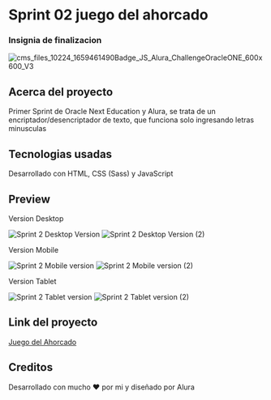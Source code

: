<h1>Sprint 02 juego del ahorcado</h1>




<h3>Insignia de finalizacion</h3>

![cms_files_10224_1659461490Badge_JS_Alura_ChallengeOracleONE_600x600_V3](https://user-images.githubusercontent.com/97800474/192351921-d8afc324-39a5-42fe-bb2e-7f75eacb8a6c.png)


<h2>Acerca del proyecto</h3>

<p>Primer Sprint de Oracle Next Education y Alura, se trata de un encriptador/desencriptador de texto, que funciona solo ingresando letras minusculas<p>

 <h2>Tecnologias usadas</h3>

 Desarrollado con HTML, CSS (Sass) y JavaScript
 
 <h2>Preview</h3>
 
 <p>Version Desktop</p>
 
![Sprint 2 Desktop Version](https://user-images.githubusercontent.com/97800474/192352787-ea10f517-700b-44fa-a9ef-64b99ad13fe4.png)
![Sprint 2 Desktop Version (2)](https://user-images.githubusercontent.com/97800474/192352805-7f361ea4-864e-437d-aa09-522949ce4df4.png)

 <p>Version Mobile</p>
 
![Sprint 2 Mobile version](https://user-images.githubusercontent.com/97800474/192352820-1bc096cd-9ab2-4812-95ca-fd810d5e76a8.png)
![Sprint 2 Mobile version (2)](https://user-images.githubusercontent.com/97800474/192352848-1e769779-298d-45f1-8ab1-6aa726b789bf.png)

 <p>Version Tablet</p>
 
![Sprint 2 Tablet version](https://user-images.githubusercontent.com/97800474/192352901-30c96606-10d3-413b-997f-8969e8c073df.png)
![Sprint 2 Tablet version (2)](https://user-images.githubusercontent.com/97800474/192352910-6e43d8c7-d604-448f-9e66-c46779cae051.png)

 <h2>Link del proyecto</h3>
 
 [Juego del Ahorcado](https://rodrigogalvandev.github.io/Sprint-02-juego-del-ahorcado/)
 
 <h2>Creditos</h3>
  
 <p>Desarrollado con mucho ❤ por mi y diseñado por Alura</p>
